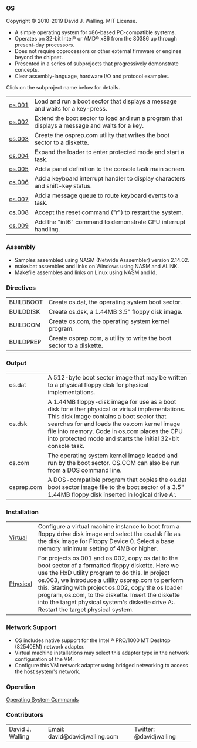 ### OS

Copyright :copyright: 2010-2019 David J. Walling. MIT License.

- A simple operating system for x86-based PC-compatible systems.
- Operates on 32-bit Intel:registered: or AMD:registered: x86 from the 80386 up through present-day processors.
- Does not require coprocessors or other external firmware or engines beyond the chipset.
- Presented in a series of subprojects that progressively demonstrate concepts.
- Clear assembly-language, hardware I/O and protocol examples.

Click on the subproject name below for details.

<table>
<tr><td><a href="docs/OS001.md">os.001</a></td><td>Load and run a boot sector that displays a message and waits for a key-press.</td></tr>
<tr><td><a href="docs/OS002.md">os.002</a></td><td>Extend the boot sector to load and run a program that displays a message and waits for a key.</td></tr>
<tr><td><a href="docs/OS003.md">os.003</a></td><td>Create the osprep.com utility that writes the boot sector to a diskette.</td></tr>
<tr><td><a href="docs/OS004.md">os.004</a></td><td>Expand the loader to enter protected mode and start a task.</td></tr>
<tr><td><a href="docs/OS005.md">os.005</a></td><td>Add a panel definition to the console task main screen.</td></tr>
<tr><td><a href="docs/OS006.md">os.006</a></td><td>Add a keyboard interrupt handler to display characters and shift-key status.</td></tr>
<tr><td><a href="docs/OS007.md">os.007</a></td><td>Add a message queue to route keyboard events to a task.</td></tr>
<tr><td><a href="docs/OS008.md">os.008</a></td><td>Accept the reset command ("r") to restart the system.</td></tr>
<tr><td><a href="docs/OS009.md">os.009</a></td><td>Add the "int6" command to demonstrate CPU interrupt handling.</td></tr>
<!--
<tr><td><a href="docs/OS009.md">os.009</a></td><td>Add a memory display panel</td></tr>
<tr><td><a href="docs/OS010.md">os.010</a></td><td>Add memory allocation and deallocation routines</td></tr>
<tr><td><a href="docs/OS011.md">os.011</a></td><td>Display memory sizes reported by BIOS and Real-Time Clock (RTC)</td></tr>
<tr><td><a href="docs/OS012.md">os.012</a></td><td>Add "date", "time" and related commands with RTC chip support</td></tr>
<tr><td><a href="docs/OS013.md">os.013</a></td><td>Probe and display PCI devices</td></tr>
<tr><td><a href="docs/OS014.md">os.014</a></td><td>Display Ethernet adapter memory I/O address and port</td></tr>
<tr><td><a href="docs/OS015.md">os.015</a></td><td>Initialize and reset discovered PCI network adapter</td></tr>
<tr><td><a href="docs/OS016.md">os.016</a></td><td>Receive an Ethernet frame from the network</td></tr>
<tr><td><a href="docs/OS017.md">os.017</a></td><td>Add a second task and IRQ0-driven task switching</td></tr>
<tr><td><a href="docs/OS018.md">os.018</a></td><td>Load and run a task (program) from disk</td></tr>
<tr><td><a href="docs/OS019.md">os.019</a></td><td>Start, stop and list tasks</td></tr>
<tr><td><a href="docs/OS020.md">os.020</a></td><td>Configure tasks to run at start-up</td></tr>
-->
</table>

### Assembly

- Samples assembled using NASM (Netwide Asssembler) version 2.14.02.
- make.bat assembles and links on Windows using NASM and ALINK.
- Makefile assembles and links on Linux using NASM and ld.

### Directives

<table>
<tr><td>BUILDBOOT</td><td>Create os.dat, the operating system boot sector.</td></tr>
<tr><td>BUILDDISK</td><td>Create os.dsk, a 1.44MB 3.5" floppy disk image.</td></tr>
<tr><td>BUILDCOM</td><td>Create os.com, the operating system kernel program.</td></tr>
<tr><td>BUILDPREP</td><td>Create osprep.com, a utility to write the boot sector to a diskette.</td></tr>
</table>

### Output

<table>
<tr><td>os.dat</td><td>A 512-byte boot sector image that may be written to a physical floppy disk for physical implementations.</td></tr>
<tr><td>os.dsk</td><td>A 1.44MB floppy-disk image for use as a boot disk for either physical or virtual implementations. This disk image contains a boot sector that searches for and loads the os.com kernel image file into memory. Code in os.com places the CPU into protected mode and starts the initial 32-bit console task.</td></tr>
<tr><td>os.com</td><td>The operating system kernel image loaded and run by the boot sector. OS.COM can also be run from a DOS command line.</td></tr>
<tr><td>osprep.com</td><td>A DOS-compatible program that copies the os.dat boot sector image file to the boot sector of a 3.5" 1.44MB floppy disk inserted in logical drive A:.</td></tr>
</table>

### Installation

<table>
<tr><td><a href="docs/VIRTUAL.md">Virtual</a></td><td>Configure a virtual machine instance to boot from a floppy drive disk image and select the os.dsk file as the disk image for Floppy Device 0. Select a base memory minimum setting of 4MB or higher.</td></tr>
<tr><td><a href="docs/PHYSICAL.md">Physical</a></td><td>For projects os.001 and os.002, copy os.dat to the boot sector of a formatted floppy diskette. Here we use the HxD utility program to do this. In project os.003, we introduce a utility osprep.com to perform this. Starting with project os.002, copy the os loader program, os.com, to the diskette. Insert the diskette into the target physical system's diskette drive A:. Restart the target physical system.</td></tr>
</table>

### Network Support

- OS includes native support for the Intel :registered: PRO/1000 MT Desktop (82540EM) network adapter.
- Virtual machine installations may select this adapter type in the network configuration of the VM.
- Configure this VM network adapter using bridged networking to access the host system's network.

### Operation

[Operating System Commands](docs/COMMANDS.md)

### Contributors

<table>
<tr><td>David J. Walling</td><td>Email: david@davidjwalling.com</td><td>Twitter: @davidjwalling</td></tr>
</table>

